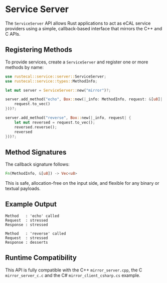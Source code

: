 # Service Server

The `ServiceServer` API allows Rust applications to act as eCAL service providers using a simple, callback-based interface that mirrors the C++ and C APIs.

## Registering Methods

To provide services, create a `ServiceServer` and register one or more methods by name:

```rust
use rustecal::service::server::ServiceServer;
use rustecal::service::types::MethodInfo;

let mut server = ServiceServer::new("mirror")?;

server.add_method("echo", Box::new(|_info: MethodInfo, request: &[u8]| {
    request.to_vec()
}))?;

server.add_method("reverse", Box::new(|_info, request| {
    let mut reversed = request.to_vec();
    reversed.reverse();
    reversed
}))?;
```

## Method Signatures

The callback signature follows:

```rust
Fn(MethodInfo, &[u8]) -> Vec<u8>
```

This is safe, allocation-free on the input side, and flexible for any binary or textual payloads.

## Example Output

```
Method   : 'echo' called
Request  : stressed
Response : stressed

Method   : 'reverse' called
Request  : stressed
Response : desserts
```

## Runtime Compatibility

This API is fully compatible with the C++ `mirror_server.cpp`, the C `mirror_server_c.c` and the C# `mirror_client_csharp.cs` example.
